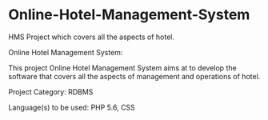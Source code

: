 # Online-Hotel-Management-System
HMS Project which covers all the aspects of hotel.

Online Hotel Management System:

This project Online Hotel Management System aims at to develop the software that covers all the aspects of management and operations of hotel.

Project Category:    RDBMS

Language(s) to be used: PHP 5.6, CSS



